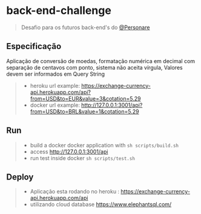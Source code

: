 # back-end-challenge

> Desafio para os futuros back-end's do [@Personare](https://github.com/Personare)

## Especificação
Aplicação de conversão de moedas, formatação numérica em decimal com separação de centavos com ponto, sistema não aceita vírgula, Valores devem ser informados em Query String
> - heroku url example: https://exchange-currency-api.herokuapp.com/api?from=USD&to=EUR&value=3&cotation=5.29
> - docker url example: http://127.0.0.1:3001/api?from=USD&to=BRL&value=1&cotation=5.29


## Run
> - build a docker docker application with ` sh scripts/build.sh `
> - access http://127.0.0.1:3001/api
> - run test inside docker ` sh scripts/test.sh `

## Deploy
> - Aplicação esta rodando no heroku : https://exchange-currency-api.herokuapp.com/api
> - utilizando cloud database https://www.elephantsql.com/ 